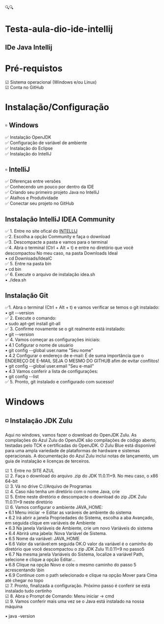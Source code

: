 🔍🔍
# Testa-aula-dio-ide-intellij

## IDe Java Intellij

# Pré-requistos
☑ Sistema operacional (Windows e/ou Linux)      
☑ Conta no GitHub   


#  Instalação/Configuração

## ▫ Windows 

✅ Instalação OpenJDK      
✅ Configuração de variável de ambiente   
✅ Instalação do Eclipse   
✅ Instalação do IntelliJ    

## ▫ IntelliJ 
 
✅ Diferenças entre versões     
✅ Conhecendo um pouco por dentro da IDE     
✅ Criando seu primeiro projeto Java no IntelliJ     
✅ Atalhos e Produtividade     
✅ Conectar seu projeto no GitHub     


 ## Instalação IntelliJ IDEA Community
✅ 1. Entre no site ofical do [INTELLIJ](https://www.jetbrains.com/idea/download/#section=windows)        
✅2. Escolha a opção Community e faça o download        
✅3. Descompacte a pasta e vamos para o terminal        
✅4. Abra o terminal (Ctrl + Alt + t) e entre no diretório que você descompactou No meu caso, na pasta Downloads Ideal        
▪ cd Downloads/IdealC         
✅ 5. Entre na pasta bin        
▪ cd bin          
✅ 6. Execute o arquivo de instalação idea.sh        
▪ ./idea.sh        

##  Instalação Git
✅1. Abra o terminal (Ctrl + Alt + t) e vamos verificar se temos o git instalado:        
• git --version           
✅ 2. Execute o comando:          
• sudo apt-get install git-all        
✅ 3. Confirme novamente se o git realmente está instalado:        
• git --version          
✅ 4. Vamos começar as configurações iniciais:          
▪ 4.1 Cofigurar o nome de usuário          
• git config --global user.name "Seu nome"        
▪  4.2 Configurar o endereço de e-mail:​ É de suma importância que o ENDEREÇO DE E-MAIL SEJA O MESMO DO GITHUB afim de evitar conflitos!         
•  git config --global user.email "Seu e-mail"           
▪  4.3 Vamos conferir a lista de configurações:          
• git config --list           
✅ 5. Pronto, git instalado e configurado com sucesso!         


# Windows

## ◽ Instalação JDK Zulu

Aqui no windows, vamos fazer o download do OpenJDK Zulu. As compilações do Azul Zulu do OpenJDK são compilações de código aberto, testadas pelo TCK e certificadas do OpenJDK. O Zulu Blue está disponível para uma ampla variedade de plataformas de hardware e sistemas operacionais. A documentação do Azul Zulu inclui notas de lançamento, um guia de instalação e licenças de terceiros.

☑ 1. Entre no SITE AZUL          
☑ 2. Faça o download do arquivo .zip do JDK 11.0.11+9. No meu caso, o x86 64-bit         
☑ 3. Vá no drive C://Arquivo de Programas         
☑ 4. Caso não tenha um diretório com o nome Java, crie        
☑ 5. Entre neste diretório e descompacte o download do zip JDK Zulu 11.0.11+9 neste diretório        
☑ 6. Vamos configurar o ambiente JAVA_HOME:                       
▪  6.1 Menu iniciar -> Editar as varáveis de ambiente do sistema                 
▪  6.2 Irá abrir a janela Propriedades do Sistema, escolha a aba Avançado, em seguida clique em variáveis de Ambiente               
▪  6.3 Na janela Variáveis de Ambiente, crie um novo Variáveis do sistema                
▪  6.4 Abrirá uma jabela: Nova Variável de Sistema.          
▪  6.5 Nome da variável: JAVA_HOME            
▪  6.6 Valor da variável:em seguida OK.O valor da variável é o caminho do diretório que você descompactou o zip JDK Zulu 11.0.11+9 no passo5                    
▪  6.7 Na mesma janela Variáveis do Sistema, localize a variável Path, selecione e clique a opção Editar...                    
▪  6.8 Clique na opção Novo e cole o mesmo caminho do passo 5 acrescentando \bin           
▪  6.9 Continue com o path selecionado e clique na opção Mover para Cima até chegar no topo            
☑ 7. Pronto, finalizada a configuração. Próximo passo é conferir se está instalado tudo certinho       
☑ 8. Abra o Prompt de Comando: Menu iniciar -> cmd         
☑ 9. Vamos conferir mais uma vez se o Java está instalado na nossa máquina            

 • java -version
